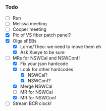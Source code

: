 ### Todo

- [ ] Run
- [ ] Melissa meeting
- [ ] Cooper meeting
- [x] Pic of VS fiber patch panel?
- [x] Olga sFEBs
   - [x] Lorne/Theo: we need to move them eh
   - [x] Ask Xueye to be sure
- [ ] MRs for NSWCal and NSWConf!
   - [x] Fix your json hardcode
   - [x] Look for other hardcodes
      - [x] NSWCal?
      - [x] NSWConf?
   - [x] Merge NSWCal
   - [ ] MR for NSWCal
   - [x] MR for NSWConf
- [ ] Stream BCR clock!
